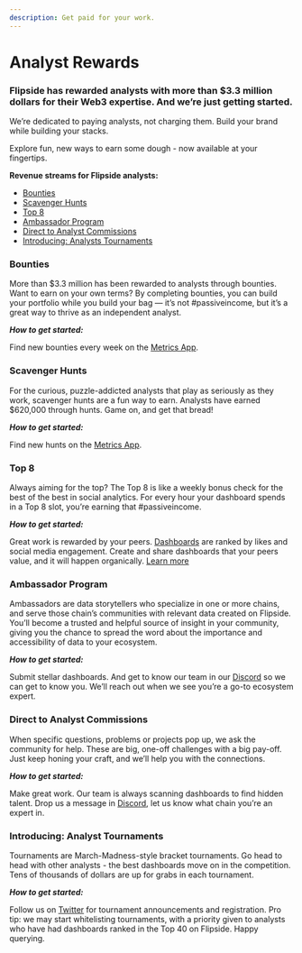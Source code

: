 ```yaml
---
description: Get paid for your work.
---
```


# Analyst Rewards

### Flipside has rewarded analysts with more than $3.3 million dollars for their Web3 expertise. And we’re just getting started.&#x20;

We’re dedicated to paying analysts, not charging them. Build your brand while building your stacks.&#x20;

Explore fun, new ways to earn some dough - now available at your fingertips.



**Revenue streams for Flipside analysts:**

* [Bounties](./#bounties)
* [Scavenger Hunts](./#scavenger-hunts)&#x20;
* [Top 8](./#top-8)&#x20;
* [Ambassador Program ](./#ambassador-program)
* [Direct to Analyst Commissions](./#direct-to-analyst-commissions)&#x20;
* [Introducing: Analysts Tournaments](./#introducing-analyst-tournaments)&#x20;



### **Bounties**

More than $3.3 million has been rewarded to analysts through bounties. Want to earn on your own terms? By completing bounties, you can build your portfolio while you build your bag — it’s not #passiveincome, but it’s a great way to thrive as an independent analyst.

_**How to get started:**_&#x20;

Find new bounties every week on the [Metrics App](https://metricsdao.xyz/app/challenges).



### Scavenger Hunts

For the curious, puzzle-addicted analysts that play as seriously as they work, scavenger hunts are a fun way to earn. Analysts have earned $620,000 through hunts. Game on, and get that bread!

_**How to get started:**_

Find new hunts on the [Metrics App](https://metricsdao.xyz/app/challenges).



### Top 8&#x20;

Always aiming for the top? The Top 8 is like a weekly bonus check for the best of the best in social analytics. For every hour your dashboard spends in a Top 8 slot, you’re earning that #passiveincome.

_**How to get started:**_

Great work is rewarded by your peers. [Dashboards](https://flipsidecrypto.xyz/) are ranked by likes and social media engagement. Create and share dashboards that your peers value, and it will happen organically. [Learn more](top-8-dashboard-rewards-1.md)&#x20;



### Ambassador Program

Ambassadors are data storytellers who specialize in one or more chains, and serve those chain’s communities with relevant data created on Flipside. You’ll become a trusted and helpful source of insight in your community, giving you the chance to spread the word about the importance and accessibility of data to your ecosystem.

_**How to get started:**_

Submit stellar dashboards. And get to know our team in our [Discord](https://discord.gg/ZmU3jQuu6W) so we can get to know you. We’ll reach out when we see you’re a go-to ecosystem expert.



### Direct to Analyst Commissions

When specific questions, problems or projects pop up, we ask the community for help. These are big, one-off challenges with a big pay-off. Just keep honing your craft, and we’ll help you with the connections.

_**How to get started:**_

Make great work. Our team is always scanning dashboards to find hidden talent. Drop us a message in [Discord](https://discord.gg/ZmU3jQuu6W), let us know what chain you’re an expert in.



### Introducing: Analyst Tournaments

Tournaments are March-Madness-style bracket tournaments. Go head to head with other analysts - the best dashboards move on in the competition. Tens of thousands of dollars are up for grabs in each tournament.

_**How to get started:**_

Follow us on [Twitter](https://twitter.com/flipsidecrypto) for tournament announcements and registration. Pro tip: we may start whitelisting tournaments, with a priority given to analysts who have had dashboards ranked in the Top 40 on Flipside. Happy querying.

